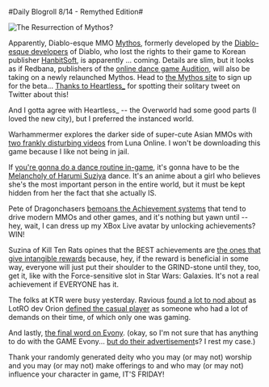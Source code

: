 #Daily Blogroll 8/14 - Remythed Edition#

![The Resurrection of Mythos?](http://westkarana.com/wp-content/uploads/2009/08/mythostease.jpg "The Resurrection of Mythos?")

Apparently, Diablo-esque MMO [Mythos](http://en.wikipedia.org/wiki/Mythos_%28computer_game%29), formerly developed by the [Diablo-esque developers](http://en.wikipedia.org/wiki/Flagship_Studios) of Diablo, who lost the rights to their game to Korean publisher [HanbitSoft](http://www.hanbitsoft.com/about/company/about_hanbit.asp), is apparently ... coming. Details are slim, but it looks as if Redbana, publishers of the [online dance game Audition](http://audition.redbana.com/), will also be taking on a newly relaunched Mythos. Head to [the Mythos site](http://www.mythos.com/) to sign up for the beta... [Thanks to Heartless\_](http://hgamer.blogspot.com/2009/08/mythos-something-is-coming.html) for spotting their solitary tweet on Twitter about this!

And I gotta agree with Heartless\_ -- the Overworld had some good parts (I loved the new city), but I preferred the instanced world.

Warhammermer explores the darker side of super-cute Asian MMOs with [two frankly disturbing videos](http://exploringwar.wordpress.com/2009/08/14/luna-online-dance-videos/) from Luna Online. I won't be downloading this game because I like not being in jail.

If [you're gonna do a dance routine in-game](http://www.youtube.com/watch?v=akAEd-4A4BA), it's gonna have to be the [Melancholy of Harumi Suziya](http://www.youtube.com/watch?v=c5G5bD2Do-k) dance. It's an anime about a girl who believes she's the most important person in the entire world, but it must be kept hidden from her the fact that she actually IS.

Pete of Dragonchasers [bemoans the Achievement systems](http://dragonchasers.com/2009/08/13/achievements/) that tend to drive modern MMOs and other games, and it's nothing but yawn until -- hey, wait, I can dress up my XBox Live avatar by unlocking achievements? WIN!

Suzina of Kill Ten Rats opines that the BEST achievements are [the ones that give intangible rewards](http://www.killtenrats.com/2009/08/13/elitestatus/) because, hey, if the reward is beneficial in some way, everyone will just put their shoulder to the GRIND-stone until they, too, get it, like with the Force-sensitive slot in Star Wars: Galaxies. It's not a real achievement if EVERYONE has it.

The folks at KTR were busy yesterday. Ravious [found a lot to nod about](http://www.killtenrats.com/2009/08/13/another-casual-player-definition/) as LotRO dev Orion [defined the casual player](http://my.lotro.com/orion/2009/08/12/day-14-a-tale-of-a-design/) as someone who had a lot of demands on their time, of which only one was gaming.

And lastly, [the final word on Evony](http://www.ommatidia.org/2009/08/13/evony/). (okay, so I'm not sure that has anything to do with the GAME Evony... [but do their advertisement](http://www.lazygamer.co.za/general-news/a-history-of-evony-ads-the-insanity-continues)s? I rest my case.)

Thank your randomly generated deity who you may (or may not) worship and you may (or may not) make offerings to and who may (or may not) influence your character in game, IT'S FRIDAY!

